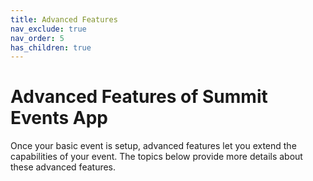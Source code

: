 ```yaml
---
title: Advanced Features
nav_exclude: true
nav_order: 5
has_children: true
---
```


# Advanced Features of Summit Events App


Once your basic event is setup, advanced features let you extend the capabilities of your event. The topics below provide more details about these advanced features.
